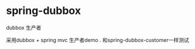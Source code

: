 spring-dubbox
=============

dubbox 生产者

采用dubbox + spring mvc 生产者demo .
和spring-dubbox-customer一样测试
